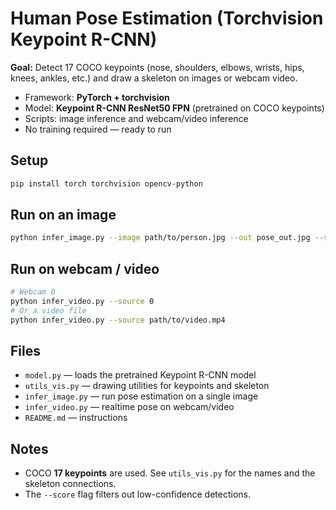 
# Human Pose Estimation (Torchvision Keypoint R-CNN)

**Goal:** Detect 17 COCO keypoints (nose, shoulders, elbows, wrists, hips, knees, ankles, etc.) and draw a skeleton on images or webcam video.

- Framework: **PyTorch + torchvision**
- Model: **Keypoint R-CNN ResNet50 FPN** (pretrained on COCO keypoints)
- Scripts: image inference and webcam/video inference
- No training required — ready to run

## Setup
```bash
pip install torch torchvision opencv-python
```

## Run on an image
```bash
python infer_image.py --image path/to/person.jpg --out pose_out.jpg --score 0.6
```

## Run on webcam / video
```bash
# Webcam 0
python infer_video.py --source 0
# Or a video file
python infer_video.py --source path/to/video.mp4
```

## Files
- `model.py` — loads the pretrained Keypoint R-CNN model
- `utils_vis.py` — drawing utilities for keypoints and skeleton
- `infer_image.py` — run pose estimation on a single image
- `infer_video.py` — realtime pose on webcam/video
- `README.md` — instructions

## Notes
- COCO **17 keypoints** are used. See `utils_vis.py` for the names and the skeleton connections.
- The `--score` flag filters out low-confidence detections.

